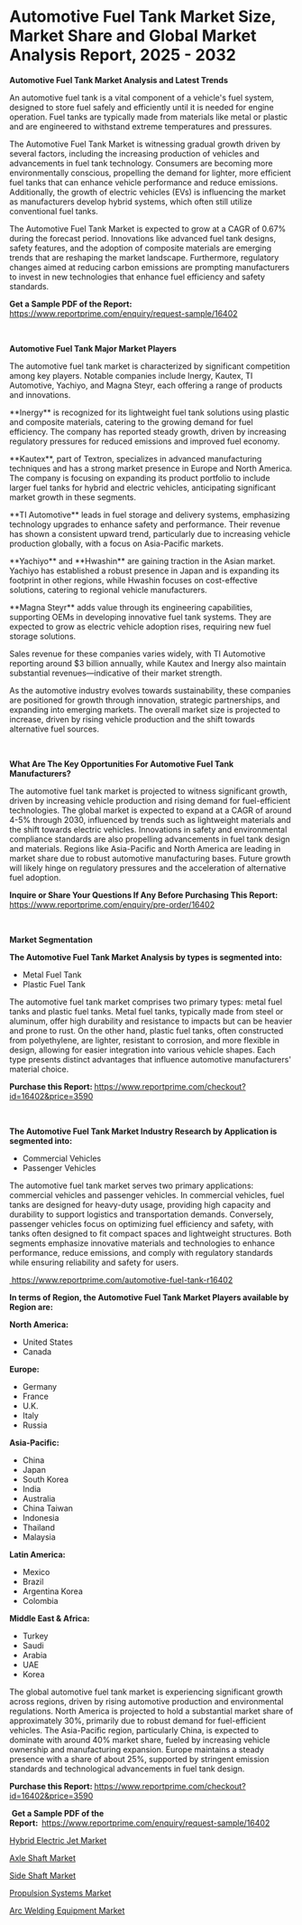 <p><h1>Automotive Fuel Tank Market Size, Market Share and Global Market Analysis Report, 2025 - 2032</h1></p><p><strong>Automotive Fuel Tank Market Analysis and Latest Trends</strong></p>
<p><p>An automotive fuel tank is a vital component of a vehicle's fuel system, designed to store fuel safely and efficiently until it is needed for engine operation. Fuel tanks are typically made from materials like metal or plastic and are engineered to withstand extreme temperatures and pressures.</p><p>The Automotive Fuel Tank Market is witnessing gradual growth driven by several factors, including the increasing production of vehicles and advancements in fuel tank technology. Consumers are becoming more environmentally conscious, propelling the demand for lighter, more efficient fuel tanks that can enhance vehicle performance and reduce emissions. Additionally, the growth of electric vehicles (EVs) is influencing the market as manufacturers develop hybrid systems, which often still utilize conventional fuel tanks.</p><p>The Automotive Fuel Tank Market is expected to grow at a CAGR of 0.67% during the forecast period. Innovations like advanced fuel tank designs, safety features, and the adoption of composite materials are emerging trends that are reshaping the market landscape. Furthermore, regulatory changes aimed at reducing carbon emissions are prompting manufacturers to invest in new technologies that enhance fuel efficiency and safety standards.</p></p>
<p><strong>Get a Sample PDF of the Report:&nbsp;</strong> <a href="https://www.reportprime.com/enquiry/request-sample/16402?utm_campaign=11&utm_medium=2&utm_source=Github&utm_content=ia&utm_term=17032025&utm_id=automotive-fuel-tank">https://www.reportprime.com/enquiry/request-sample/16402</a></p>
<p>&nbsp;</p>
<p><strong>Automotive Fuel Tank Major Market Players</strong></p>
<p><p>The automotive fuel tank market is characterized by significant competition among key players. Notable companies include Inergy, Kautex, TI Automotive, Yachiyo, and Magna Steyr, each offering a range of products and innovations.</p><p>**Inergy** is recognized for its lightweight fuel tank solutions using plastic and composite materials, catering to the growing demand for fuel efficiency. The company has reported steady growth, driven by increasing regulatory pressures for reduced emissions and improved fuel economy.</p><p>**Kautex**, part of Textron, specializes in advanced manufacturing techniques and has a strong market presence in Europe and North America. The company is focusing on expanding its product portfolio to include larger fuel tanks for hybrid and electric vehicles, anticipating significant market growth in these segments.</p><p>**TI Automotive** leads in fuel storage and delivery systems, emphasizing technology upgrades to enhance safety and performance. Their revenue has shown a consistent upward trend, particularly due to increasing vehicle production globally, with a focus on Asia-Pacific markets.</p><p>**Yachiyo** and **Hwashin** are gaining traction in the Asian market. Yachiyo has established a robust presence in Japan and is expanding its footprint in other regions, while Hwashin focuses on cost-effective solutions, catering to regional vehicle manufacturers.</p><p>**Magna Steyr** adds value through its engineering capabilities, supporting OEMs in developing innovative fuel tank systems. They are expected to grow as electric vehicle adoption rises, requiring new fuel storage solutions.</p><p>Sales revenue for these companies varies widely, with TI Automotive reporting around $3 billion annually, while Kautex and Inergy also maintain substantial revenues—indicative of their market strength. </p><p>As the automotive industry evolves towards sustainability, these companies are positioned for growth through innovation, strategic partnerships, and expanding into emerging markets. The overall market size is projected to increase, driven by rising vehicle production and the shift towards alternative fuel sources.</p></p>
<p>&nbsp;</p>
<p><strong>What Are The Key Opportunities For Automotive Fuel Tank Manufacturers?</strong></p>
<p><p>The automotive fuel tank market is projected to witness significant growth, driven by increasing vehicle production and rising demand for fuel-efficient technologies. The global market is expected to expand at a CAGR of around 4-5% through 2030, influenced by trends such as lightweight materials and the shift towards electric vehicles. Innovations in safety and environmental compliance standards are also propelling advancements in fuel tank design and materials. Regions like Asia-Pacific and North America are leading in market share due to robust automotive manufacturing bases. Future growth will likely hinge on regulatory pressures and the acceleration of alternative fuel adoption.</p></p>
<p><strong>Inquire or Share Your Questions If Any Before Purchasing This Report:</strong> <a href="https://www.reportprime.com/enquiry/pre-order/16402?utm_campaign=11&utm_medium=2&utm_source=Github&utm_content=ia&utm_term=17032025&utm_id=automotive-fuel-tank">https://www.reportprime.com/enquiry/pre-order/16402</a></p>
<p>&nbsp;</p>
<p><strong>Market Segmentation</strong></p>
<p><strong>The Automotive Fuel Tank Market Analysis by types is segmented into:</strong></p>
<p><ul><li>Metal Fuel Tank</li><li>Plastic Fuel Tank</li></ul></p>
<p><p>The automotive fuel tank market comprises two primary types: metal fuel tanks and plastic fuel tanks. Metal fuel tanks, typically made from steel or aluminum, offer high durability and resistance to impacts but can be heavier and prone to rust. On the other hand, plastic fuel tanks, often constructed from polyethylene, are lighter, resistant to corrosion, and more flexible in design, allowing for easier integration into various vehicle shapes. Each type presents distinct advantages that influence automotive manufacturers' material choice.</p></p>
<p><strong>Purchase this Report:&nbsp;</strong><a href="https://www.reportprime.com/checkout?id=16402&price=3590&utm_campaign=11&utm_medium=2&utm_source=Github&utm_content=ia&utm_term=17032025&utm_id=automotive-fuel-tank">https://www.reportprime.com/checkout?id=16402&price=3590</a></p>
<p>&nbsp;</p>
<p><strong>The Automotive Fuel Tank Market Industry Research by Application is segmented into:</strong></p>
<p><ul><li>Commercial Vehicles</li><li>Passenger Vehicles</li></ul></p>
<p><p>The automotive fuel tank market serves two primary applications: commercial vehicles and passenger vehicles. In commercial vehicles, fuel tanks are designed for heavy-duty usage, providing high capacity and durability to support logistics and transportation demands. Conversely, passenger vehicles focus on optimizing fuel efficiency and safety, with tanks often designed to fit compact spaces and lightweight structures. Both segments emphasize innovative materials and technologies to enhance performance, reduce emissions, and comply with regulatory standards while ensuring reliability and safety for users.</p></p>
<p><a href="https://www.reportprime.com/automotive-fuel-tank-r16402?utm_campaign=11&utm_medium=2&utm_source=Github&utm_content=ia&utm_term=17032025&utm_id=automotive-fuel-tank">&nbsp;https://www.reportprime.com/automotive-fuel-tank-r16402</a></p>
<p><strong>In terms of Region, the Automotive Fuel Tank Market Players available by Region are:</strong></p>
<p>
    <p> <strong> North America: </strong>
        <ul>
            <li>United States</li>
            <li>Canada</li>
        </ul>
        </p> 
    <p> <strong> Europe: </strong>
        <ul>
            <li>Germany</li>
            <li>France</li>
            <li>U.K.</li>
            <li>Italy</li>
            <li>Russia</li>
        </ul>
        </p> 
    <p> <strong> Asia-Pacific: </strong>
        <ul>
            <li>China</li>
            <li>Japan</li>
            <li>South Korea</li>
            <li>India</li>
            <li>Australia</li>
            <li>China Taiwan</li>
            <li>Indonesia</li>
            <li>Thailand</li>
            <li>Malaysia</li>
        </ul>
        </p> 
    <p> <strong> Latin America: </strong>
        <ul>
            <li>Mexico</li>
            <li>Brazil</li>
            <li>Argentina Korea</li>
            <li>Colombia</li>
        </ul>
        </p> 
    <p> <strong> Middle East & Africa: </strong>
        <ul>
            <li>Turkey</li>
            <li>Saudi</li>
            <li>Arabia</li>
            <li>UAE</li>
            <li>Korea</li>
        </ul>
    </p>
    </p>
<p><p>The global automotive fuel tank market is experiencing significant growth across regions, driven by rising automotive production and environmental regulations. North America is projected to hold a substantial market share of approximately 30%, primarily due to robust demand for fuel-efficient vehicles. The Asia-Pacific region, particularly China, is expected to dominate with around 40% market share, fueled by increasing vehicle ownership and manufacturing expansion. Europe maintains a steady presence with a share of about 25%, supported by stringent emission standards and technological advancements in fuel tank design.</p></p>
<p><strong>Purchase this Report: </strong><a href="https://www.reportprime.com/checkout?id=16402&price=3590&utm_campaign=11&utm_medium=2&utm_source=Github&utm_content=ia&utm_term=17032025&utm_id=automotive-fuel-tank">https://www.reportprime.com/checkout?id=16402&price=3590</a></p>
<p>&nbsp;<strong>Get a Sample PDF of the Report:&nbsp;&nbsp;</strong><a href="https://www.reportprime.com/enquiry/request-sample/16402?utm_campaign=11&utm_medium=2&utm_source=Github&utm_content=ia&utm_term=17032025&utm_id=automotive-fuel-tank">https://www.reportprime.com/enquiry/request-sample/16402</a></p>
<p><strong></strong></p>
<p><p><a href="https://www.linkedin.com/pulse/hybrid-electric-jet-market-analysis-industry-trends-habwe?utm_campaign=11&utm_medium=2&utm_source=Github&utm_content=ia&utm_term=17032025&utm_id=automotive-fuel-tank">Hybrid Electric Jet Market</a></p><p><a href="https://github.com/haajipauget/Market-Research-Report-List-1/blob/main/axle-shaft-market.md?utm_campaign=11&utm_medium=2&utm_source=Github&utm_content=ia&utm_term=17032025&utm_id=automotive-fuel-tank">Axle Shaft Market</a></p><p><a href="https://github.com/lamlebienz7j/Market-Research-Report-List-1/blob/main/side-shaft-market.md?utm_campaign=11&utm_medium=2&utm_source=Github&utm_content=ia&utm_term=17032025&utm_id=automotive-fuel-tank">Side Shaft Market</a></p><p><a href="https://www.linkedin.com/pulse/comprehensive-analysis-propulsion-systems-market-size-expected-si2de?utm_campaign=11&utm_medium=2&utm_source=Github&utm_content=ia&utm_term=17032025&utm_id=automotive-fuel-tank">Propulsion Systems Market</a></p><p><a href="https://www.linkedin.com/pulse/global-arc-welding-equipment-market-trends-applications-analysis-f1n9e?utm_campaign=11&utm_medium=2&utm_source=Github&utm_content=ia&utm_term=17032025&utm_id=automotive-fuel-tank">Arc Welding Equipment Market</a></p></p>